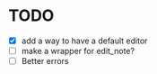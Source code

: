 # TODO
 - [x] add a way to have a default editor
 - [ ] make a wrapper for edit_note?
 - [ ] Better errors
